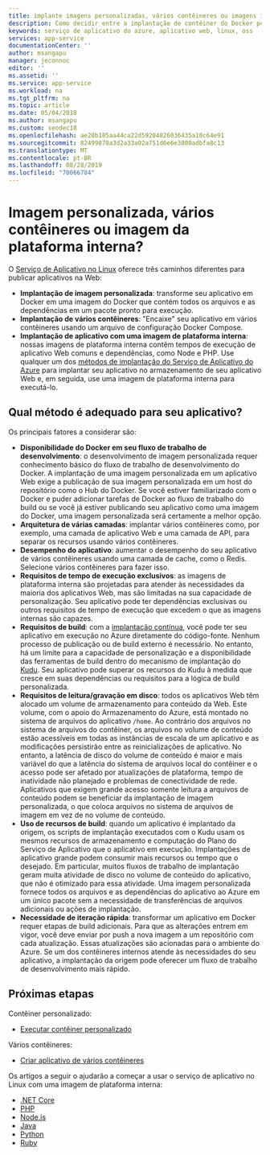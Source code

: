 ```yaml
---
title: implante imagens personalizadas, vários contêineres ou imagens internas - Serviço de Aplicativo do Azure | Microsoft Docs
description: Como decidir entre a implantação de contêiner do Docker personalizada, vários contêineres e uma estrutura do aplicativo interna para o Serviço de Aplicativo no Linux
keywords: serviço de aplicativo do azure, aplicativo web, linux, oss
services: app-service
documentationCenter: ''
author: msangapu
manager: jeconnoc
editor: ''
ms.assetid: ''
ms.service: app-service
ms.workload: na
ms.tgt_pltfrm: na
ms.topic: article
ms.date: 05/04/2018
ms.author: msangapu
ms.custom: seodec18
ms.openlocfilehash: ae28b185aa44ca22d59204826036435a10c64e91
ms.sourcegitcommit: 82499878a3d2a33a02a751d6e6e3800adbfa8c13
ms.translationtype: MT
ms.contentlocale: pt-BR
ms.lasthandoff: 08/28/2019
ms.locfileid: "70066784"
---
```

# <a name="custom-image-multi-container-or-built-in-platform-image"></a>Imagem personalizada, vários contêineres ou imagem da plataforma interna?

O [Serviço de Aplicativo no Linux](app-service-linux-intro.md) oferece três caminhos diferentes para publicar aplicativos na Web:

- **Implantação de imagem personalizada**: transforme seu aplicativo em Docker em uma imagem do Docker que contém todos os arquivos e as dependências em um pacote pronto para execução.
- **Implantação de vários contêineres**: "Encaixe" seu aplicativo em vários contêineres usando um arquivo de configuração Docker Compose.
- **Implantação de aplicativo com uma imagem de plataforma interna**: nossas imagens de plataforma interna contêm tempos de execução de aplicativo Web comuns e dependências, como Node e PHP. Use qualquer um dos [métodos de implantação do Serviço de Aplicativo do Azure](../deploy-local-git.md?toc=%2fazure%2fapp-service%2fcontainers%2ftoc.json) para implantar seu aplicativo no armazenamento de seu aplicativo Web e, em seguida, use uma imagem de plataforma interna para executá-lo.

## <a name="which-method-is-right-for-your-app"></a>Qual método é adequado para seu aplicativo? 

Os principais fatores a considerar são:

- **Disponibilidade do Docker em seu fluxo de trabalho de desenvolvimento**: o desenvolvimento de imagem personalizada requer conhecimento básico do fluxo de trabalho de desenvolvimento do Docker. A implantação de uma imagem personalizada em um aplicativo Web exige a publicação de sua imagem personalizada em um host do repositório como o Hub do Docker. Se você estiver familiarizado com o Docker e puder adicionar tarefas de Docker ao fluxo de trabalho do build ou se você já estiver publicando seu aplicativo como uma imagem do Docker, uma imagem personalizada será certamente a melhor opção.
- **Arquitetura de várias camadas**: implantar vários contêineres como, por exemplo, uma camada de aplicativo Web e uma camada de API, para separar os recursos usando vários contêineres. 
- **Desempenho do aplicativo**: aumentar o desempenho do seu aplicativo de vários contêineres usando uma camada de cache, como o Redis. Selecione vários contêineres para fazer isso.
- **Requisitos de tempo de execução exclusivos**: as imagens de plataforma interna são projetadas para atender às necessidades da maioria dos aplicativos Web, mas são limitadas na sua capacidade de personalização. Seu aplicativo pode ter dependências exclusivas ou outros requisitos de tempo de execução que excedem o que as imagens internas são capazes.
- **Requisitos de build**: com a [implantação contínua](../deploy-continuous-deployment.md?toc=%2fazure%2fapp-service%2fcontainers%2ftoc.json), você pode ter seu aplicativo em execução no Azure diretamente do código-fonte. Nenhum processo de publicação ou de build externo é necessário. No entanto, há um limite para a capacidade de personalização e a disponibilidade das ferramentas de build dentro do mecanismo de implantação do [Kudu](https://github.com/projectkudu/kudu/wiki). Seu aplicativo pode superar os recursos do Kudu à medida que cresce em suas dependências ou requisitos para a lógica de build personalizada.
- **Requisitos de leitura/gravação em disco**: todos os aplicativos Web têm alocado um volume de armazenamento para conteúdo da Web. Este volume, com o apoio do Armazenamento do Azure, está montado no sistema de arquivos do aplicativo `/home`. Ao contrário dos arquivos no sistema de arquivos do contêiner, os arquivos no volume de conteúdo estão acessíveis em todas as instâncias de escala de um aplicativo e as modificações persistirão entre as reinicializações de aplicativo. No entanto, a latência de disco do volume de conteúdo é maior e mais variável do que a latência do sistema de arquivos local do contêiner e o acesso pode ser afetado por atualizações de plataforma, tempo de inatividade não planejado e problemas de conectividade de rede. Aplicativos que exigem grande acesso somente leitura a arquivos de conteúdo podem se beneficiar da implantação de imagem personalizada, o que coloca arquivos no sistema de arquivos de imagem em vez de no volume de conteúdo.
- **Uso de recursos de build**: quando um aplicativo é implantado da origem, os scripts de implantação executados com o Kudu usam os mesmos recursos de armazenamento e computação do Plano do Serviço de Aplicativo que o aplicativo em execução. Implantações de aplicativo grande podem consumir mais recursos ou tempo que o desejado. Em particular, muitos fluxos de trabalho de implantação geram muita atividade de disco no volume de conteúdo do aplicativo, que não é otimizado para essa atividade. Uma imagem personalizada fornece todos os arquivos e as dependências do aplicativo ao Azure em um único pacote sem a necessidade de transferências de arquivos adicionais ou ações de implantação.
- **Necessidade de iteração rápida**: transformar um aplicativo em Docker requer etapas de build adicionais. Para que as alterações entrem em vigor, você deve enviar por push a nova imagem a um repositório com cada atualização. Essas atualizações são acionadas para o ambiente do Azure. Se um dos contêineres internos atende às necessidades do seu aplicativo, a implantação da origem pode oferecer um fluxo de trabalho de desenvolvimento mais rápido.

## <a name="next-steps"></a>Próximas etapas

Contêiner personalizado:
* [Executar contêiner personalizado](quickstart-docker-go.md)

Vários contêineres:
* [Criar aplicativo de vários contêineres](quickstart-multi-container.md)

Os artigos a seguir o ajudarão a começar a usar o serviço de aplicativo no Linux com uma imagem de plataforma interna:

* [.NET Core](quickstart-dotnetcore.md)
* [PHP](quickstart-php.md)
* [Node.js](quickstart-nodejs.md)
* [Java](quickstart-java.md)
* [Python](quickstart-python.md)
* [Ruby](quickstart-ruby.md)